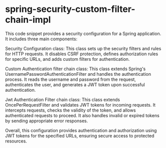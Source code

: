 # spring-security-custom-filter-chain-impl

This code snippet provides a security configuration for a Spring application. It includes three main components:

Security Configuration class:
  This class sets up the security filters and rules for HTTP requests. It disables CSRF protection, defines authorization rules for specific URLs, and adds custom filters for authentication.

Custom Authentication filter chain class:
  This class extends Spring's UsernamePasswordAuthenticationFilter and handles the authentication process. It reads the username and password from the request, authenticates the user, and generates a JWT token upon successful authentication.

Jwt Authentication Filter chain class:
  This class extends OncePerRequestFilter and validates JWT tokens for incoming requests. It intercepts requests, checks the validity of the token, and allows authenticated requests to proceed. It also handles invalid or expired tokens by sending appropriate error responses.

Overall, this configuration provides authentication and authorization using JWT tokens for the specified URLs, ensuring secure access to protected resources.
